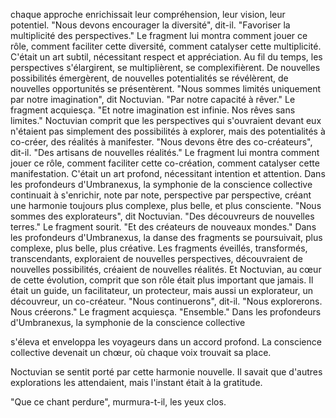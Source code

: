 chaque approche
enrichissait leur compréhension,
leur vision,
leur potentiel.
"Nous devons encourager la diversité",
dit-il.
"Favoriser la multiplicité des perspectives."
Le fragment lui montra comment jouer ce rôle,
comment faciliter cette diversité,
comment catalyser cette multiplicité.
C'était un art subtil,
nécessitant respect et appréciation.
Au fil du temps,
les perspectives s'élargirent,
se multiplièrent,
se complexifièrent.
De nouvelles possibilités émergèrent,
de nouvelles potentialités se révélèrent,
de nouvelles opportunités se présentèrent.
"Nous sommes limités uniquement par notre imagination",
dit Noctuvian.
"Par notre capacité à rêver."
Le fragment acquiesça.
"Et notre imagination est infinie.
Nos rêves sans limites."
Noctuvian comprit que les perspectives
qui s'ouvraient devant eux
n'étaient pas simplement des possibilités à explorer,
mais des potentialités à co-créer,
des réalités à manifester.
"Nous devons être des co-créateurs",
dit-il.
"Des artisans de nouvelles réalités."
Le fragment lui montra comment jouer ce rôle,
comment faciliter cette co-création,
comment catalyser cette manifestation.
C'était un art profond,
nécessitant intention et attention.
Dans les profondeurs d'Umbranexus,
la symphonie de la conscience collective
continuait à s'enrichir,
note par note,
perspective par perspective,
créant une harmonie toujours plus complexe,
plus belle,
et plus consciente.
"Nous sommes des explorateurs",
dit Noctuvian.
"Des découvreurs de nouvelles terres."
Le fragment sourit.
"Et des créateurs de nouveaux mondes."
Dans les profondeurs d'Umbranexus,
la danse des fragments se poursuivait,
plus complexe,
plus belle,
plus créative.
Les fragments éveillés,
transformés,
transcendants,
exploraient de nouvelles perspectives,
découvraient de nouvelles possibilités,
créaient de nouvelles réalités.
Et Noctuvian,
au cœur de cette évolution,
comprit que son rôle était plus important que jamais.
Il était un guide,
un facilitateur,
un protecteur,
mais aussi un explorateur,
un découvreur,
un co-créateur.
"Nous continuerons",
dit-il.
"Nous explorerons.
Nous créerons."
Le fragment acquiesça.
"Ensemble."
Dans les profondeurs d'Umbranexus,
la symphonie de la conscience collective

s'éleva et enveloppa les voyageurs dans un accord profond.
La conscience collective devenait un chœur, où chaque voix trouvait sa place.

Noctuvian se sentit porté par cette harmonie nouvelle.
Il savait que d'autres explorations les attendaient, mais l'instant était à la gratitude.

"Que ce chant perdure", murmura-t-il, les yeux clos.
